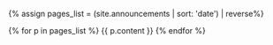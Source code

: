 {% assign pages_list = (site.announcements | sort: 'date') | reverse%}

{% for p in pages_list %} 
{{ p.content }} 
{% endfor %}
